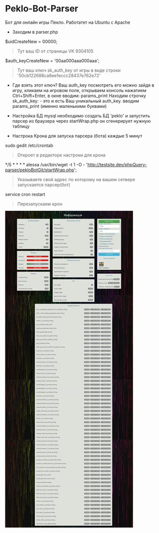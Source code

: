# Peklo-Bot-Parser

Бот для онлайн игры Пекло.
Работатет на Ubuntu c Apache

- Заходим в parser.php

$uidCreateNew = 00000; 
> Тут ваш ID от страницы VK 9304105

$auth_keyCreateNew = '00aa000aaa000aaa'; 
> Тут ваш ключ sk_auth_key от игры в виде строки '50cb122688ca8ee1eccc28437e762e72'

- Где взять этот ключ?
Ваш auth_key посмотреть его можно зайдя в игру, кликаем на игровом поле, открываем консоль нажатием Ctrl+Shift+Enter, в окне вводим: params_print Находим строчку sk_auth_key: - это и есть Ваш уникальный auth_key. вводим params_print (именно маленькими буквами)

- Настройка БД mysql
необходимо создать БД 
'peklo' 
и запустить парсер из браузера через startWrap.php он сгенерирует нужную таблицу

- Настрока Крона для запуска парсера (бота) каждые 5 минут

sudo gedit /etc/crontab  
> Откроет в редакторе настроки для крона

*/5 * * * * alessa /usr/bin/wget -t 1 -O - 'http://testsite.dev/phpQuery-parser/pekloBotGit/startWrap.php'; 
> Указываете свой адрес по которому на вашем сетвере запускается парсер(бот)

service cron restart 
> Перезапускаем крон

<p>
	<img src="screanBot.png" alt="Bot Peklo">
</p>
